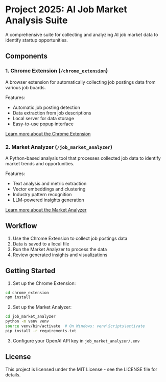 # Project 2025: AI Job Market Analysis Suite

A comprehensive suite for collecting and analyzing AI job market data to identify startup opportunities.

## Components

### 1. Chrome Extension (`/chrome_extension`)
A browser extension for automatically collecting job postings data from various job boards.

Features:
- Automatic job posting detection
- Data extraction from job descriptions
- Local server for data storage
- Easy-to-use popup interface

[Learn more about the Chrome Extension](./chrome_extension/README.md)

### 2. Market Analyzer (`/job_market_analyzer`)
A Python-based analysis tool that processes collected job data to identify market trends and opportunities.

Features:
- Text analysis and metric extraction
- Vector embeddings and clustering
- Industry pattern recognition
- LLM-powered insights generation

[Learn more about the Market Analyzer](./job_market_analyzer/README.md)

## Workflow

1. Use the Chrome Extension to collect job postings data
2. Data is saved to a local file
3. Run the Market Analyzer to process the data
4. Review generated insights and visualizations

## Getting Started

1. Set up the Chrome Extension:
```bash
cd chrome_extension
npm install
```

2. Set up the Market Analyzer:
```bash
cd job_market_analyzer
python -m venv venv
source venv/bin/activate  # On Windows: venv\Scripts\activate
pip install -r requirements.txt
```

3. Configure your OpenAI API key in `job_market_analyzer/.env`

## License

This project is licensed under the MIT License - see the LICENSE file for details.